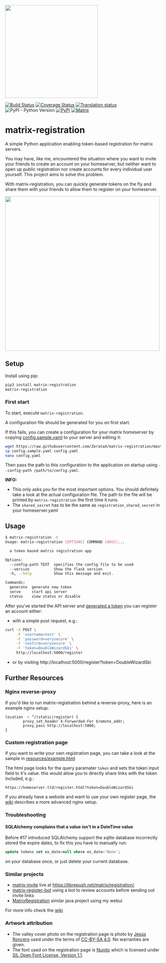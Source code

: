 <img src="resources/logo.png" width="300">

[![Build Status](https://travis-ci.org/ZerataX/matrix-registration.svg?branch=master)](https://travis-ci.org/ZerataX/matrix-registration) [![Coverage Status](https://coveralls.io/repos/github/ZerataX/matrix-registration/badge.svg)](https://coveralls.io/github/ZerataX/matrix-registration) [![Translation status](https://l10n.dmnd.sh/widgets/matrix-registration/-/svg-badge.svg)](http://l10n.dmnd.sh/engage/matrix-registration/) ![PyPI - Python Version](https://img.shields.io/pypi/pyversions/matrix-registration.svg) [![PyPI](https://img.shields.io/pypi/v/matrix-registration.svg)](https://pypi.org/project/matrix-registration/) [![Matrix](https://img.shields.io/matrix/matrix-registration:dmnd.sh.svg?server_fqdn=matrix.org)](https://matrix.to/#/#matrix-registration:dmnd.sh)

# matrix-registration

A simple Python application enabling token-based registration for matrix servers.

You may have, like me, encountered the situation where you want to invite your friends to create an account on your homeserver, but neither want to open up public registration nor create accounts for every individual user yourself. This project aims to solve this problem.

With matrix-registration, you can quickly generate tokens on the fly and share them with your friends to allow them to register on your homeserver.

<img src="https://matrix.org/_matrix/media/v1/download/dmnd.sh/UKGgpbHRdFXzKywxjjbfHAsI" width="500">


## Setup
Install using pip:

```bash
pip3 install matrix-registration
matrix-registration
```

### First start
To start, execute `matrix-registration`.

A configuration file should be generated for you on first start.

If this fails, you can create a configuration for your matrix homeserver by copying [config.sample.yaml](/config.sample.yaml) to your server and editing it:
```bash
wget https://raw.githubusercontent.com/ZerataX/matrix-registration/master/config.sample.yaml
cp config.sample.yaml config.yaml
nano config.yaml
```

Then pass the path to this configuration to the application on startup using `--config-path /path/to/config.yaml`.

__INFO:__ 
- This only asks you for the most important options. 
You should definitely take a look at the actual configuration file. The path to the file will be printed by `matrix-registration` the first time it runs.
- The `shared_secret` has to be the same as `registration_shared_secret` in your homeserver.yaml



## Usage

```bash
$ matrix-registration -h
Usage: matrix-registration [OPTIONS] COMMAND [ARGS]...

  a token based matrix registration app

Options:
  --config-path TEXT  specifies the config file to be used
  --version           Show the flask version
  -h, --help          Show this message and exit.

Commands:
  generate  generate new token
  serve     start api server
  status    view status or disable

```

After you've started the API server and [generated a token](https://github.com/ZerataX/matrix-registration/wiki/api#creating-a-new-token) you can register an account either:
- with a simple post request, e.g.:
```bash
curl -X POST \
     -F 'username=test' \
     -F 'password=verysecure' \
     -F 'confirm=verysecure' \
     -F 'token=DoubleWizardSki' \
     http://localhost:5000/register
```
- or by visiting http://localhost:5000/register?token=DoubleWizardSki


## Further Resources

### Nginx reverse-proxy

If you'd like to run matrix-registration behind a reverse-proxy, here is an example nginx setup:

```nginx
location  ~ ^/(static|register) {
        proxy_set_header X-Forwarded-For $remote_addr;
        proxy_pass http://localhost:5000;
}
```


### Custom registration page

If you want to write your own registration page, you can take a look at the sample in [resources/example.html](resources/example.html)

The html page looks for the query paramater `token` and sets the token input field to it's value. this would allow you to directly share links with the token included, e.g.:

`https://homeserver.tld/register.html?token=DoubleWizardSki`

If you already have a website and want to use your own register page, the [wiki](https://github.com/ZerataX/matrix-registration/wiki/reverse-proxy#advanced) describes a more advanced nginx setup.



### Troubleshooting

#### SQLAlchemy complains that a value isn't in a DateTime value

Before #17 introduced SQLAlchemy support the sqlite database incorrectly stored the expire dates, to fix this you have to manually run:
```sql
update tokens set ex_date=null where ex_date='None';
```
on your database once, or just delete your current database.

### Similar projects

  - [matrix-invite](https://gitlab.com/reivilibre/matrix-invite) live at https://librepush.net/matrix/registration/
  - [matrix-register-bot](https://github.com/krombel/matrix-register-bot) using a bot to review accounts before sending out invite links
  - [MatrixRegistration](https://gitlab.com/olze/matrixregistration/) similar java project using my webui

For more info check the [wiki](https://github.com/ZerataX/matrix-registration/wiki)

### Artwork attribution

- The valley cover photo on the registration page is photo by [Jesús Roncero](https://www.flickr.com/golan)
used under the terms of [CC-BY-SA 4.0](https://creativecommons.org/licenses/by-sa/4.0/). No warranties are given.
- The font used on the registration page is [Nunito](https://fonts.google.com/specimen/Nunito) which is licensed under [SIL Open Font License, Version 1.1](./matrix_registration/static/fonts/NUNITO-LICENSE).
